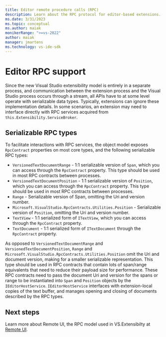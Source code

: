 ```yaml
---
title: Editor remote procedure calls (RPC)
description: Learn about the RPC protocol for editor-based extensions.
ms.date: 3/31/2023
ms.topic: conceptual
ms.author: maiak
monikerRange: ">=vs-2022"
author: maiak
manager: jmartens
ms.technology: vs-ide-sdk
---
```


# Editor RPC support

Since the new Visual Studio extensibility model is entirely in a separate process, and communication between the extension process and the Visual Studio process occurs through a stream, all APIs have to at some level operate with serializable data types. Typically, extensions can ignore these implementation details. In some scenarios, an extension may need to interface directly with RPC services acquired from `this.Extensibility.ServiceBroker`.

## Serializable RPC types

To facilitate interactions with RPC services, the object model exposes `RpcContract` properties on most core types, and the following serializable RPC types:

- `VersionedTextDocumentRange` - 1:1 serializable version of `Span`, which you can access through the `RpcContract` property. This type should be used in most RPC contracts between processes.
- `VersionedTextDocumentPosition` - 1:1 serializable version of `Position`, which you can access through the `RpcContract` property. This type should be used in most RPC contracts between processes.
- `Range` - Serializable version of Span, omitting the Uri and version number.
- `Microsoft.VisualStudio.RpcContracts.Utilities.Position` - Serializable version of `Position`, omitting the Uri and version number.
- `TextView` - 1:1 serialized form of `ITextView`, which you can access through the `RpcContract` property.
- `TextDocument` - 1:1 serialized form of `ITextDocument` through the `RpcContract` property.

As opposed to `VersionedTextDocumentRange` and `VersionedTextDocumentPosition`, `Range` and `Microsoft.VisualStudio.RpcContracts.Utilities.Position` omit the Uri and document version, making for a smaller serializable representation. This type should be used in RPC contracts that contain lots of span/range equivalents that need to reduce their payload size for performance. These RPC contracts need to pass the document Uri and version for the spans or range to be instantiated into `Span` and `Position` objects by the `IEditorHostService`. `IEditorHostService` interfaces with extension-local copies of the text buffer, and manages opening and closing of documents described by the RPC types.

## Next steps

Learn more about Remote UI, the RPC model used in VS.Extensibilty at [Remote UI](../inside-the-sdk/remote-ui.md).
